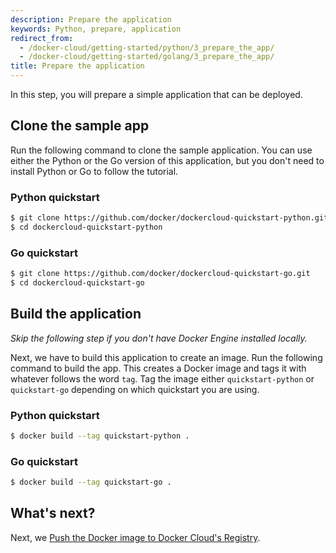 ```yaml
---
description: Prepare the application
keywords: Python, prepare, application
redirect_from:
  - /docker-cloud/getting-started/python/3_prepare_the_app/
  - /docker-cloud/getting-started/golang/3_prepare_the_app/
title: Prepare the application
---
```

In this step, you will prepare a simple application that can be deployed.

## Clone the sample app

Run the following command to clone the sample application. You can use either the Python or the Go version of this application, but you don't need to install Python or Go to follow the tutorial.

### Python quickstart

```bash
$ git clone https://github.com/docker/dockercloud-quickstart-python.git
$ cd dockercloud-quickstart-python
```

### Go quickstart

```bash
$ git clone https://github.com/docker/dockercloud-quickstart-go.git
$ cd dockercloud-quickstart-go
```

## Build the application

*Skip the following step if you don't have Docker Engine installed locally.*

Next, we have to build this application to create an image. Run the following command to build the app. This creates a Docker image and tags it with whatever follows the word `tag`. Tag the image either `quickstart-python` or `quickstart-go` depending on which quickstart you are using.

### Python quickstart

```bash
$ docker build --tag quickstart-python .
```

### Go quickstart

```bash
$ docker build --tag quickstart-go .
```

## What's next?

Next, we [Push the Docker image to Docker Cloud's Registry](4_push_to_cloud_registry.md).